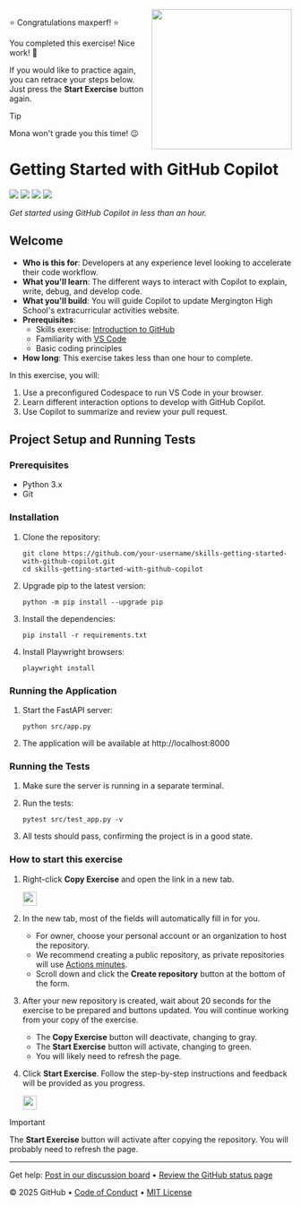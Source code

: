 <img src=https://octodex.github.com/images/welcometocat.png align=right height=250px />

⭐️ Congratulations maxperf! ⭐️

You completed this exercise! Nice work! 🥳

If you would like to practice again, you can retrace your steps below. Just press the **Start Exercise** button again.

> [!TIP]
> Mona won't grade you this time! 😉


 # Getting Started with GitHub Copilot

![](https://github.com/maxperf/skills-getting-started-with-github-copilot/actions/workflows/1-preparing.yml/badge.svg)
![](https://github.com/maxperf/skills-getting-started-with-github-copilot/actions/workflows/2-first-introduction.yml/badge.svg)
![](https://github.com/maxperf/skills-getting-started-with-github-copilot/actions/workflows/3-copilot-edits.yml/badge.svg)
![](https://github.com/maxperf/skills-getting-started-with-github-copilot/actions/workflows/4-copilot-on-github.yml/badge.svg)

_Get started using GitHub Copilot in less than an hour._

## Welcome

- **Who is this for**: Developers at any experience level looking to accelerate their code workflow.
- **What you'll learn**: The different ways to interact with Copilot to explain, write, debug, and develop code.
- **What you'll build**: You will guide Copilot to update Mergington High School's extracurricular activities website.
- **Prerequisites**:
  - Skills exercise: [Introduction to GitHub](https://github.com/skills/introduction-to-github)
  - Familiarity with [VS Code](https://code.visualstudio.com/)
  - Basic coding principles
- **How long**: This exercise takes less than one hour to complete.

In this exercise, you will:

1. Use a preconfigured Codespace to run VS Code in your browser.
1. Learn different interaction options to develop with GitHub Copilot.
1. Use Copilot to summarize and review your pull request.

## Project Setup and Running Tests

### Prerequisites
- Python 3.x
- Git

### Installation
1. Clone the repository:
   ```
   git clone https://github.com/your-username/skills-getting-started-with-github-copilot.git
   cd skills-getting-started-with-github-copilot
   ```

2. Upgrade pip to the latest version:
   ```
   python -m pip install --upgrade pip
   ```

3. Install the dependencies:
   ```
   pip install -r requirements.txt
   ```

4. Install Playwright browsers:
   ```
   playwright install
   ```

### Running the Application
1. Start the FastAPI server:
   ```
   python src/app.py
   ```

2. The application will be available at http://localhost:8000

### Running the Tests
1. Make sure the server is running in a separate terminal.

2. Run the tests:
   ```
   pytest src/test_app.py -v
   ```

3. All tests should pass, confirming the project is in a good state.

### How to start this exercise

1. Right-click **Copy Exercise** and open the link in a new tab.

   <a id="copy-exercise">
      <img src="https://img.shields.io/badge/📠_Copy_Exercise-AAA" height="25pt"/>
   </a>

2. In the new tab, most of the fields will automatically fill in for you.

   - For owner, choose your personal account or an organization to host the repository.
   - We recommend creating a public repository, as private repositories will use [Actions minutes](https://docs.github.chttps://github.com/maxperf/skills-getting-started-with-github-copilot/billing/managing-billing-for-github-actions/about-billing-for-github-actions).
   - Scroll down and click the **Create repository** button at the bottom of the form.

3. After your new repository is created, wait about 20 seconds for the exercise to be prepared and buttons updated. You will continue working from your copy of the exercise.

   - The **Copy Exercise** button will deactivate, changing to gray.
   - The **Start Exercise** button will activate, changing to green.
   - You will likely need to refresh the page.

4. Click **Start Exercise**. Follow the step-by-step instructions and feedback will be provided as you progress.

   <a id="start-exercise" href="https://github.com/maxperf/skills-getting-started-with-github-copilot/issues/1">
      <img src="https://img.shields.io/badge/🚀_Start_Exercise-008000" height="25pt"/>
   </a>

> [!IMPORTANT]
> The **Start Exercise** button will activate after copying the repository. You will probably need to refresh the page.

---

Get help: [Post in our discussion board](https://github.com/orgs/skills/discussions/categories/getting-started-with-github-copilot) &bull; [Review the GitHub status page](https://www.githubstatus.com/)

&copy; 2025 GitHub &bull; [Code of Conduct](https://www.contributor-covenant.org/version/2/1/code_of_conduct/code_of_conduct.md) &bull; [MIT License](https://gh.io/mit)
